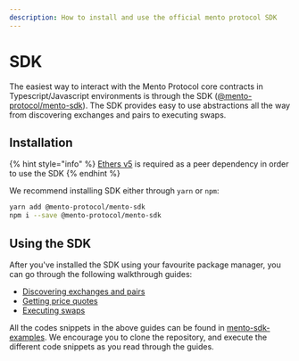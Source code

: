 ```yaml
---
description: How to install and use the official mento protocol SDK
---
```


# SDK

The easiest way to interact with the Mento Protocol core contracts in Typescript/Javascript environments is through the SDK ([@mento-protocol/mento-sdk](https://www.npmjs.com/package/@mento-protocol/mento-sdk)). The SDK provides easy to use abstractions all the way from discovering exchanges and pairs to executing swaps.

## Installation

{% hint style="info" %}
[Ethers v5](https://www.npmjs.com/package/ethers) is required as a peer dependency in order to use the SDK
{% endhint %}

We recommend installing SDK either through `yarn` or `npm`:

```bash
yarn add @mento-protocol/mento-sdk
npm i --save @mento-protocol/mento-sdk
```

## Using the SDK

After you've installed the SDK using your favourite package manager, you can go through the following walkthrough guides:

* [Discovering exchanges and pairs](getting-exchange-pairs.md)
* [Getting price quotes](getting-a-quote.md)
* [Executing swaps](initiating-a-swap.md)

All the codes snippets in the above guides can be found in [mento-sdk-examples](https://github.com/mento-protocol/mento-sdk-examples). We encourage you to clone the repository, and execute the different code snippets as you read through the guides.
